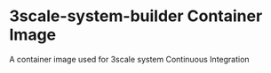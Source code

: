 # 3scale-system-builder Container Image

A container image used for 3scale system Continuous Integration
